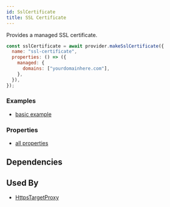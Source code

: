```yaml
---
id: SslCertificate
title: SSL Certificate
---
```


Provides a managed SSL certificate.

```js
const sslCertificate = await provider.makeSslCertificate({
  name: "ssl-certificate",
  properties: () => ({
    managed: {
      domains: ["yourdomainhere.com"],
    },
  }),
});
```

### Examples

- [basic example](https://github.com/grucloud/grucloud/blob/main/examples/google/storage/website-https/iac.js#L7)

### Properties

- [all properties](https://cloud.google.com/compute/docs/reference/rest/v1/sslCertificates/insert)

## Dependencies

## Used By

- [HttpsTargetProxy](./HttpsTargetProxy.md)
